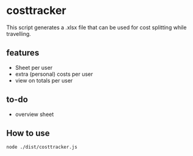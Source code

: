 # costtracker

This script generates a .xlsx file that can be used for cost splitting while travelling.

## features

- Sheet per user
- extra (personal) costs per user
- view on totals per user

## to-do

- overview sheet

## How to use

```
node ./dist/costtracker.js
```
